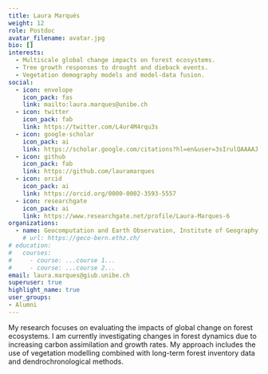 ```yaml
---
title: Laura Marqués
weight: 12
role: Postdoc
avatar_filename: avatar.jpg
bio: []
interests:
  - Multiscale global change impacts on forest ecosystems.
  - Tree growth responses to drought and dieback events.
  - Vegetation demography models and model-data fusion.
social:
  - icon: envelope
    icon_pack: fas
    link: mailto:laura.marques@unibe.ch
  - icon: twitter
    icon_pack: fab
    link: https://twitter.com/L4ur4M4rqu3s
  - icon: google-scholar
    icon_pack: ai
    link: https://scholar.google.com/citations?hl=en&user=3sIrulQAAAAJ
  - icon: github
    icon_pack: fab
    link: https://github.com/lauramarques
  - icon: orcid
    icon_pack: ai
    link: https://orcid.org/0000-0002-3593-5557
  - icon: researchgate
    icon_pack: ai
    link: https://www.researchgate.net/profile/Laura-Marques-6
organizations:
  - name: Geocomputation and Earth Observation, Institute of Geography, University of Bern
    # url: https://geco-bern.ethz.ch/
# education:
#   courses:
#     - course: ...course 1...
#     - course: ...course 2...
email: laura.marques@giub.unibe.ch
superuser: true
highlight_name: true
user_groups:
- Alumni
---
```


My research focuses on evaluating the impacts of global change on forest ecosystems. I am currently investigating changes in forest dynamics due to increasing carbon assimilation and growth rates. My approach includes the use of vegetation modelling combined with long-term forest inventory data and dendrochronological methods.


<!-- {{< icon name="download" pack="fas" >}} Download my {{< staticref "files/cv.pdf" "newtab" >}}CV{{< /staticref >}}. -->
